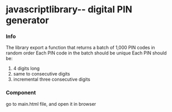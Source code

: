# javascriptlibrary-- digital PIN generator
### Info
The library export a function that returns a batch of 1,000 PIN codes in random order
Each PIN code in the batch should be unique
Each PIN should be:
1. 4 digits long
2. same to consecutive digits 
3. incremental three consecutive digits 

### Component

go to main.html file, and open it in browser





